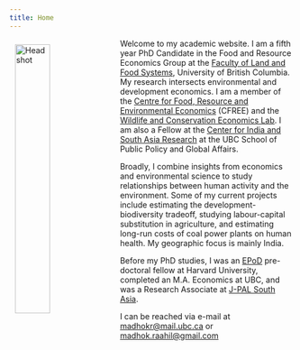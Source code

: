 ```yaml
---
title: Home
---
```

<img src="/img/headshot.jpg" alt="Headshot" width="35%" style="float:left; margin:10px 10px 10px 10px;" />
<!-- ![Raahil](/img/resize.jpg) -->

Welcome to my academic website. I am a fifth year PhD Candidate in the Food and Resource Economics Group at the [Faculty of Land and Food Systems](https://www.landfood.ubc.ca/), University of British Columbia. My research intersects environmental and development economics. I am a member of the [Centre for Food, Resource and Environmental Economics](https://cfree.landfood.ubc.ca/) (CFREE) and the [Wildlife and Conservation Economics Lab](http://wildconsecon.landfood.ubc.ca/). I am also a Fellow at the [Center for India and South Asia Research](https://cisar.iar.ubc.ca/) at the UBC School of Public Policy and Global Affairs. 

Broadly, I combine insights from economics and environmental science to study relationships between human activity and the environment. Some of my current projects include estimating the development-biodiversity tradeoff, studying labour-capital substitution in agriculture, and estimating long-run costs of coal power plants on human health. My geographic focus is mainly India.

Before my PhD studies, I was an [EPoD](https://epod.cid.harvard.edu/) pre-doctoral fellow at Harvard University, completed an M.A. Economics at UBC, and was a Research Associate at [J-PAL South Asia](https://www.povertyactionlab.org/south-asia).

I can be reached via e-mail at <a href="mailto:madhokr@mail.ubc.ca">madhokr@mail.ubc.ca</a> or <a href="mailto:madhok.raahil@gmail.com">madhok.raahil@gmail.com</a>
